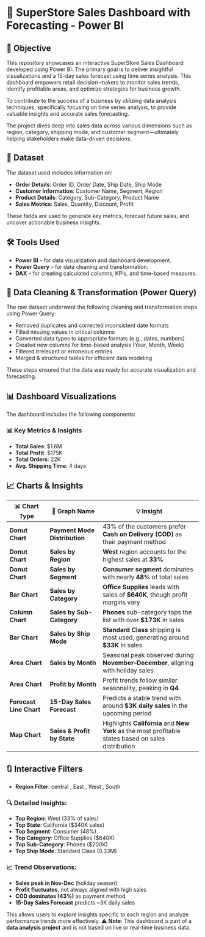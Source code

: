 # 🛒 SuperStore Sales Dashboard with Forecasting - Power BI 
## 📌 Objective
This repository showcases an interactive SuperStore Sales Dashboard developed using Power BI. The primary goal is to deliver insightful visualizations and a 15-day sales forecast using time series analysis. This dashboard empowers retail decision-makers to monitor sales trends, identify profitable areas, and optimize strategies for business growth.

To contribute to the success of a business by utilizing data analysis techniques, specifically focusing on time series analysis, to provide valuable insights and accurate sales forecasting.

The project dives deep into sales data across various dimensions such as region, category, shipping mode, and customer segment—ultimately helping stakeholders make data-driven decisions.
## 📁 Dataset
The dataset used includes information on:

- **Order Details**: Order ID, Order Date, Ship Date, Ship Mode  
- **Customer Information**: Customer Name, Segment, Region  
- **Product Details**: Category, Sub-Category, Product Name  
- **Sales Metrics**: Sales, Quantity, Discount, Profit

These fields are used to generate key metrics, forecast future sales, and uncover actionable business insights.
## 🛠️ Tools Used
- **Power BI** – for data visualization and dashboard development.
- **Power Query** – for data cleaning and transformation.
- **DAX** – for creating calculated columns, KPIs, and time-based measures.
## 🧹 Data Cleaning & Transformation (Power Query)
The raw dataset underwent the following cleaning and transformation steps using Power Query:

- Removed duplicates and corrected inconsistent date formats
- Filled missing values in critical columns
- Converted data types to appropriate formats (e.g., dates, numbers)
- Created new columns for time-based analysis (Year, Month, Week)
- Filtered irrelevant or erroneous entries
- Merged & structured tables for efficient data modeling

These steps ensured that the data was ready for accurate visualization and forecasting.

## 📊 Dashboard Visualizations
The dashboard includes the following components:
### 📊 Key Metrics & Insights

- **Total Sales**: $1.6M
- **Total Profit**: $175K
- **Total Orders**: 22K
- **Avg. Shipping Time**: 4 days

## 📈 Charts & Insights

| 📊 **Chart Type**         | 📌 **Graph Name**                      | 💡 **Insight** |
|--------------------------|----------------------------------------|----------------|
| **Donut Chart**          | **Payment Mode Distribution**          | 43% of the customers prefer **Cash on Delivery (COD)** as their payment method |
| **Donut Chart**          | **Sales by Region**                    | **West** region accounts for the highest sales at **33%** |
| **Donut Chart**          | **Sales by Segment**                   | **Consumer segment** dominates with nearly **48%** of total sales |
| **Bar Chart**            | **Sales by Category**                  | **Office Supplies** leads with sales of **$640K**, though profit margins vary |
| **Column Chart**         | **Sales by Sub-Category**              | **Phones** sub-category tops the list with over **$173K** in sales |
| **Bar Chart**            | **Sales by Ship Mode**                 | **Standard Class** shipping is most used, generating around **$33K** in sales |
| **Area Chart**           | **Sales by Month**                     | Seasonal peak observed during **November–December**, aligning with holiday sales |
| **Area Chart**           | **Profit by Month**                    | Profit trends follow similar seasonality, peaking in **Q4** |
| **Forecast Line Chart**  | **15-Day Sales Forecast**              | Predicts a stable trend with around **$3K daily sales** in the upcoming period |
| **Map Chart**            | **Sales & Profit by State**            | Highlights **California** and **New York** as the most profitable states based on sales distribution |
## 🔃 Interactive Filters
- **Region Filter**: central , East , West , South
  
### 🔍 Detailed Insights:
- **Top Region**: West (33% of sales)
- **Top State**: California ($340K sales)
- **Top Segment**: Consumer (48%)
- **Top Category**: Office Supplies ($640K)
- **Top Sub-Category**: Phones ($200K)
- **Top Ship Mode**: Standard Class (0.33M)

### 📈 Trend Observations:
- **Sales peak in Nov-Dec** (holiday season)
- **Profit fluctuates**, not always aligned with high sales
- **COD dominates (43%)** as payment method
- **15-Day Sales Forecast** predicts ~3K daily sales


This allows users to explore insights specific to each region and analyze performance trends more effectively.
⚠️ **Note**: This dashboard is part of a **data analysis project** and is not based on live or real-time business data.
